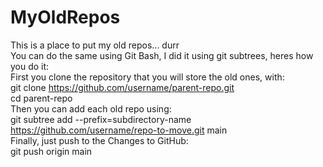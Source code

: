 # MyOldRepos
This is a place to put my old repos... durr
<br>
You can do the same using Git Bash, I did it using git subtrees, heres how you do it:<br>
First you clone the repository that you will store the old ones, with:<br>
git clone https://github.com/username/parent-repo.git<br>
cd parent-repo<br>
Then you can add each old repo using:<br>
git subtree add --prefix=subdirectory-name https://github.com/username/repo-to-move.git main<br>
Finally, just push to the Changes to GitHub:<br>
git push origin main
